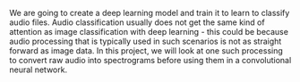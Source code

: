 We are going to create a deep learning model and train it to learn to classify audio files. Audio classification usually does not get the same kind of attention as image classification with deep learning - this could be because audio processing that is typically used in such scenarios is not as straight forward as image data. In this project, we will look at one such processing to convert raw audio into spectrograms before using them in a convolutional neural network.
